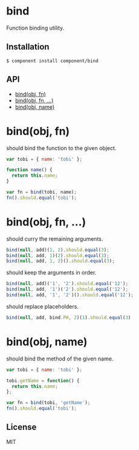 # bind

  Function binding utility.

## Installation

```
$ component install component/bind
```

## API
   - [bind(obj, fn)](#bindobj-fn)
   - [bind(obj, fn, ...)](#bindobj-fn-)
   - [bind(obj, name)](#bindobj-name)
<a name=""></a>
 
<a name="bindobj-fn"></a>
# bind(obj, fn)
should bind the function to the given object.

```js
var tobi = { name: 'tobi' };

function name() {
  return this.name;
}

var fn = bind(tobi, name);
fn().should.equal('tobi');
```

<a name="bindobj-fn-"></a>
# bind(obj, fn, ...)
should curry the remaining arguments.

```js
bind(null, add)(1, 2).should.equal(3);
bind(null, add, 1)(2).should.equal(3);
bind(null, add, 1, 2)().should.equal(3);
```

should keep the arguments in order.

```js
bind(null, add)('1', '2').should.equal('12');
bind(null, add, '1')('2').should.equal('12');
bind(null, add, '1', '2')().should.equal('12');
```

should replace placeholders.

```js
bind(null, add, bind.PH, 2)(1).should.equal(3)
```

<a name="bindobj-name"></a>
# bind(obj, name)
should bind the method of the given name.

```js
var tobi = { name: 'tobi' };

tobi.getName = function() {
  return this.name;
};

var fn = bind(tobi, 'getName');
fn().should.equal('tobi');
```


## License 

  MIT